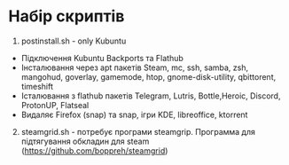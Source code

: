 # Набір скриптів #

1. postinstall.sh - only Kubuntu
- Підключення Kubuntu Backports та Flathub
- Інсталювання через apt пакетів Steam, mc, ssh, samba, zsh, mangohud, goverlay, gamemode, htop, gnome-disk-utility, qbittorent, timeshift
- Істалювання з flathub пакетів Telegram, Lutris, Bottle,Heroic, Discord, ProtonUP, Flatseal
- Видаляє Firefox (snap) та snap, ігри KDE, libreoffice, ktorrent

2. steamgrid.sh - потребує програми steamgrip. Программа для підтягування обкладин для steam (https://github.com/boppreh/steamgrid)